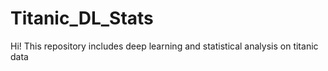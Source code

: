 # Titanic_DL_Stats
Hi! This repository includes deep learning and statistical analysis on titanic data
